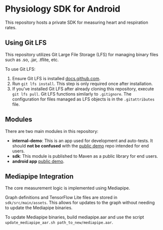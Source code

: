 # Physiology SDK for Android
This repository hosts a private SDK for measuring heart and respiration rates.

## Using Git LFS
This repository utilizes Git Large File Storage (LFS) for managing binary files such as .so, .jar, .tflite, etc.

To use Git LFS:

1. Ensure Git LFS is installed [docs.github.com](https://docs.github.com/en/repositories/working-with-files/managing-large-files/installing-git-large-file-storage).
2. Run `git lfs install`. This step is only required once after installation.
3. If you've installed Git LFS after already cloning this repository, execute `git lfs pull`.
Git LFS functions similarly to `.gitignore`. The configuration for files managed as LFS objects is in the `.gitattributes` file.

## Modules
There are two main modules in this repository:

* **internal-demo**: This is an app used for development and auto-tests. It should **not be confused** with the [public demo](https://github.com/Presage-Security/SmartSpectra-Android-App) repo intended for end users.
* **sdk**: This module is published to Maven as a public library for end users.
* **android app** [public demo](https://github.com/Presage-Security/SmartSpectra-Android-App).

## Mediapipe Integration
The core measurement logic is implemented using Mediapipe.

Graph definitions and TensorFlow Lite files are stored in `sdk/src/main/assets`. This allows for updates to the graph without needing to update the Mediapipe binaries.

To update Mediapipe binaries, build mediapipe.aar and use the script `update_mediapipe_aar.sh path_to_new/mediapipe.aar`.

